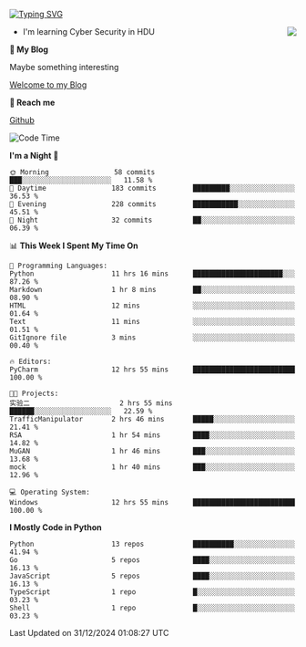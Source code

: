 [![Typing SVG](https://readme-typing-svg.herokuapp.com?font=Fira+Code&pause=1000&random=false&width=450&height=60&lines=Hello+%F0%9F%91%8B%F0%9F%8F%BB;I'm+JBNRZ)](https://git.io/typing-svg)

<a href="#">
  <img align="right" src="https://github-readme-stats.vercel.app/api?username=JBNRZ&show_icons=true&bg_color=15,f2f7fd,E0EAFC" />
</a>

- I'm learning Cyber Security in HDU

 **🌱 My Blog**

Maybe something interesting

[Welcome to my Blog](https://jbnrz.com.cn/)

 **💬 Reach me** 

[Github](https://github.com/JBNRZ)


<!--START_SECTION:waka-->
![Code Time](http://img.shields.io/badge/Code%20Time-796%20hrs%2051%20mins-blue)

**I'm a Night 🦉** 

```text
🌞 Morning                58 commits          ███░░░░░░░░░░░░░░░░░░░░░░   11.58 % 
🌆 Daytime                183 commits         █████████░░░░░░░░░░░░░░░░   36.53 % 
🌃 Evening                228 commits         ███████████░░░░░░░░░░░░░░   45.51 % 
🌙 Night                  32 commits          ██░░░░░░░░░░░░░░░░░░░░░░░   06.39 % 
```


📊 **This Week I Spent My Time On** 

```text
💬 Programming Languages: 
Python                   11 hrs 16 mins      ██████████████████████░░░   87.26 % 
Markdown                 1 hr 8 mins         ██░░░░░░░░░░░░░░░░░░░░░░░   08.90 % 
HTML                     12 mins             ░░░░░░░░░░░░░░░░░░░░░░░░░   01.64 % 
Text                     11 mins             ░░░░░░░░░░░░░░░░░░░░░░░░░   01.51 % 
GitIgnore file           3 mins              ░░░░░░░░░░░░░░░░░░░░░░░░░   00.40 % 

🔥 Editors: 
PyCharm                  12 hrs 55 mins      █████████████████████████   100.00 % 

🐱‍💻 Projects: 
实验二                      2 hrs 55 mins       ██████░░░░░░░░░░░░░░░░░░░   22.59 % 
TrafficManipulator       2 hrs 46 mins       █████░░░░░░░░░░░░░░░░░░░░   21.41 % 
RSA                      1 hr 54 mins        ████░░░░░░░░░░░░░░░░░░░░░   14.82 % 
MuGAN                    1 hr 46 mins        ███░░░░░░░░░░░░░░░░░░░░░░   13.68 % 
mock                     1 hr 40 mins        ███░░░░░░░░░░░░░░░░░░░░░░   12.96 % 

💻 Operating System: 
Windows                  12 hrs 55 mins      █████████████████████████   100.00 % 
```

**I Mostly Code in Python** 

```text
Python                   13 repos            ██████████░░░░░░░░░░░░░░░   41.94 % 
Go                       5 repos             ████░░░░░░░░░░░░░░░░░░░░░   16.13 % 
JavaScript               5 repos             ████░░░░░░░░░░░░░░░░░░░░░   16.13 % 
TypeScript               1 repo              █░░░░░░░░░░░░░░░░░░░░░░░░   03.23 % 
Shell                    1 repo              █░░░░░░░░░░░░░░░░░░░░░░░░   03.23 % 
```




 Last Updated on 31/12/2024 01:08:27 UTC
<!--END_SECTION:waka-->
